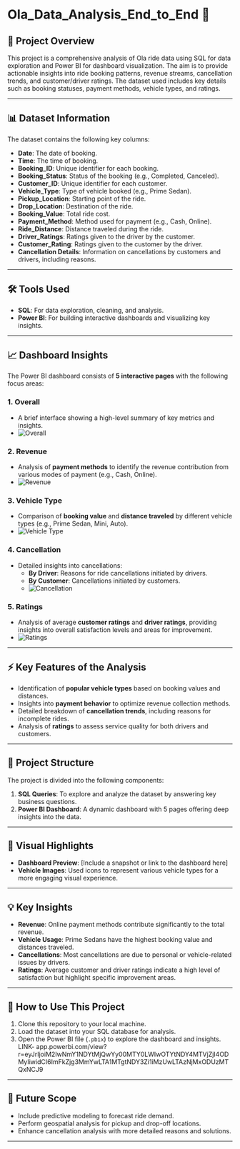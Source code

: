 # Ola_Data_Analysis_End_to_End 🚖


## 📌 Project Overview  
This project is a comprehensive analysis of Ola ride data using SQL for data exploration and Power BI for dashboard visualization. The aim is to provide actionable insights into ride booking patterns, revenue streams, cancellation trends, and customer/driver ratings. The dataset used includes key details such as booking statuses, payment methods, vehicle types, and ratings.

---

## 📊 Dataset Information  
The dataset contains the following key columns:  
- **Date**: The date of booking.  
- **Time**: The time of booking.  
- **Booking_ID**: Unique identifier for each booking.  
- **Booking_Status**: Status of the booking (e.g., Completed, Canceled).  
- **Customer_ID**: Unique identifier for each customer.  
- **Vehicle_Type**: Type of vehicle booked (e.g., Prime Sedan).  
- **Pickup_Location**: Starting point of the ride.  
- **Drop_Location**: Destination of the ride.  
- **Booking_Value**: Total ride cost.  
- **Payment_Method**: Method used for payment (e.g., Cash, Online).  
- **Ride_Distance**: Distance traveled during the ride.  
- **Driver_Ratings**: Ratings given to the driver by the customer.  
- **Customer_Rating**: Ratings given to the customer by the driver.  
- **Cancellation Details**: Information on cancellations by customers and drivers, including reasons.  

---

## 🛠️ Tools Used  
- **SQL**: For data exploration, cleaning, and analysis.  
- **Power BI**: For building interactive dashboards and visualizing key insights.  

---

## 📈 Dashboard Insights  
The Power BI dashboard consists of **5 interactive pages** with the following focus areas:  

### 1. **Overall**  
   - A brief interface showing a high-level summary of key metrics and insights.
   - ![Overall](https://github.com/user-attachments/assets/a92da9b0-b46b-45db-bf79-beacbe482ddd)


### 2. **Revenue**  
   - Analysis of **payment methods** to identify the revenue contribution from various modes of payment (e.g., Cash, Online).
   - ![Revenue](https://github.com/user-attachments/assets/c364f12a-d8a8-4971-becd-337817bebe74)


### 3. **Vehicle Type**  
   - Comparison of **booking value** and **distance traveled** by different vehicle types (e.g., Prime Sedan, Mini, Auto).
   - ![Vehicle Type](https://github.com/user-attachments/assets/d825e9d0-cae8-4e12-8070-e4b47e0e96f8)


### 4. **Cancellation**  
   - Detailed insights into cancellations:  
     - **By Driver**: Reasons for ride cancellations initiated by drivers.  
     - **By Customer**: Cancellations initiated by customers.
     - ![Cancellation](https://github.com/user-attachments/assets/67e89733-e6e3-48c5-840b-f7a384a8fe9c)


### 5. **Ratings**  
   - Analysis of average **customer ratings** and **driver ratings**, providing insights into overall satisfaction levels and areas for improvement.
   - ![Ratings](https://github.com/user-attachments/assets/4a7f7f20-3e8e-4eba-8c28-e93da22b190f)


---

## ⚡ Key Features of the Analysis  
- Identification of **popular vehicle types** based on booking values and distances.  
- Insights into **payment behavior** to optimize revenue collection methods.  
- Detailed breakdown of **cancellation trends**, including reasons for incomplete rides.  
- Analysis of **ratings** to assess service quality for both drivers and customers.  

---

## 📂 Project Structure  
The project is divided into the following components:  
1. **SQL Queries**: To explore and analyze the dataset by answering key business questions.  
2. **Power BI Dashboard**: A dynamic dashboard with 5 pages offering deep insights into the data.  

---

## 🔗 Visual Highlights  
- **Dashboard Preview**: [Include a snapshot or link to the dashboard here]  
- **Vehicle Images**: Used icons to represent various vehicle types for a more engaging visual experience.  

---

## 💡 Key Insights  
- **Revenue**: Online payment methods contribute significantly to the total revenue.  
- **Vehicle Usage**: Prime Sedans have the highest booking value and distances traveled.  
- **Cancellations**: Most cancellations are due to personal or vehicle-related issues by drivers.  
- **Ratings**: Average customer and driver ratings indicate a high level of satisfaction but highlight specific improvement areas.  

---

## 🚀 How to Use This Project  
1. Clone this repository to your local machine.  
2. Load the dataset into your SQL database for analysis.  
3. Open the Power BI file (`.pbix`) to explore the dashboard and insights.  
LINK-
app.powerbi.com/view?r=eyJrIjoiM2IwNmY1NDYtMjQwYy00MTY0LWIwOTYtNDY4MTVjZjI4ODMyIiwidCI6ImFkZjg3MmYwLTA1MTgtNDY3Zi1iMzUwLTAzNjMxODUzMTQxNCJ9

---

## 📌 Future Scope  
- Include predictive modeling to forecast ride demand.  
- Perform geospatial analysis for pickup and drop-off locations.  
- Enhance cancellation analysis with more detailed reasons and solutions.  

---
